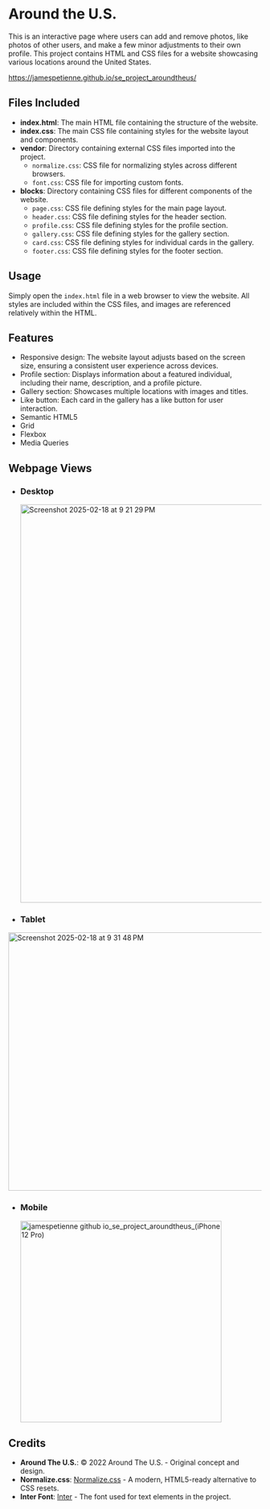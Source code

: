 # Around the U.S.

This is an interactive page where users can add and remove photos, like photos of other users, and make a few minor adjustments to their own profile. This project contains HTML and CSS files for a website showcasing various locations around the United States.

https://jamespetienne.github.io/se_project_aroundtheus/

## Files Included

- **index.html**: The main HTML file containing the structure of the website.
- **index.css**: The main CSS file containing styles for the website layout and components.
- **vendor**: Directory containing external CSS files imported into the project.
  - `normalize.css`: CSS file for normalizing styles across different browsers.
  - `font.css`: CSS file for importing custom fonts.
- **blocks**: Directory containing CSS files for different components of the website.
  - `page.css`: CSS file defining styles for the main page layout.
  - `header.css`: CSS file defining styles for the header section.
  - `profile.css`: CSS file defining styles for the profile section.
  - `gallery.css`: CSS file defining styles for the gallery section.
  - `card.css`: CSS file defining styles for individual cards in the gallery.
  - `footer.css`: CSS file defining styles for the footer section.

## Usage

Simply open the `index.html` file in a web browser to view the website. All styles are included within the CSS files, and images are referenced relatively within the HTML.

## Features

- Responsive design: The website layout adjusts based on the screen size, ensuring a consistent user experience across devices.
- Profile section: Displays information about a featured individual, including their name, description, and a profile picture.
- Gallery section: Showcases multiple locations with images and titles.
- Like button: Each card in the gallery has a like button for user interaction.
- Semantic HTML5
- Grid
- Flexbox
- Media Queries

## Webpage Views

- ### Desktop

  <img width="791" alt="Screenshot 2025-02-18 at 9 21 29 PM" src="https://github.com/user-attachments/assets/5e210f38-98cb-4c41-8086-e5d68def8522" />


- ### Tablet

 <img width="513" alt="Screenshot 2025-02-18 at 9 31 48 PM" src="https://github.com/user-attachments/assets/49a86ca4-e277-46f8-9dd8-a09dd92232b3" />

- ### Mobile

  <img src="https://github.com/user-attachments/assets/683fb480-35e8-40b8-bf3b-4e15dcbdeac4" alt="jamespetienne github io_se_project_aroundtheus_(iPhone 12 Pro)" width="400">

## Credits

- **Around The U.S.**: © 2022 Around The U.S. - Original concept and design.
- **Normalize.css**: [Normalize.css](https://github.com/necolas/normalize.css) - A modern, HTML5-ready alternative to CSS resets.
- **Inter Font**: [Inter](https://rsms.me/inter/) - The font used for text elements in the project.

